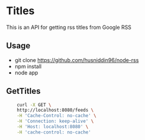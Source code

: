 # Titles

This is an API for getting rss titles from Google RSS

## Usage

* git clone https://github.com/husniddin96/node-rss
* npm install
* node app

## GetTitles

```bash
    curl -X GET \
    http://localhost:8080/feeds \
    -H 'Cache-Control: no-cache' \
    -H 'Connection: keep-alive' \
    -H 'Host: localhost:8080' \
    -H 'cache-control: no-cache'
```
